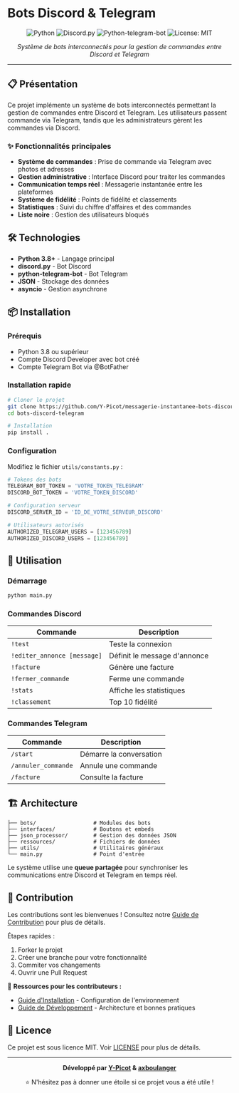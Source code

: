 # Bots Discord & Telegram

<div align="center">

![Python](https://img.shields.io/badge/python-3.8+-blue.svg)
![Discord.py](https://img.shields.io/badge/discord.py-2.0.0+-green.svg)
![Python-telegram-bot](https://img.shields.io/badge/python--telegram--bot-13.0+-yellow.svg)
![License: MIT](https://img.shields.io/badge/License-MIT-yellow.svg)

*Système de bots interconnectés pour la gestion de commandes entre Discord et Telegram*

</div>

---

## 📋 Présentation

Ce projet implémente un système de bots interconnectés permettant la gestion de commandes entre Discord et Telegram. Les utilisateurs passent commande via Telegram, tandis que les administrateurs gèrent les commandes via Discord.

### ✨ Fonctionnalités principales

- **Système de commandes** : Prise de commande via Telegram avec photos et adresses
- **Gestion administrative** : Interface Discord pour traiter les commandes
- **Communication temps réel** : Messagerie instantanée entre les plateformes
- **Système de fidélité** : Points de fidélité et classements
- **Statistiques** : Suivi du chiffre d'affaires et des commandes
- **Liste noire** : Gestion des utilisateurs bloqués

## 🛠️ Technologies

- **Python 3.8+** - Langage principal
- **discord.py** - Bot Discord
- **python-telegram-bot** - Bot Telegram 
- **JSON** - Stockage des données
- **asyncio** - Gestion asynchrone

## 📦 Installation

### Prérequis

- Python 3.8 ou supérieur
- Compte Discord Developer avec bot créé
- Compte Telegram Bot via @BotFather

### Installation rapide

```bash
# Cloner le projet
git clone https://github.com/Y-Picot/messagerie-instantanee-bots-discord-telegram.git
cd bots-discord-telegram

# Installation
pip install .
```

### Configuration

Modifiez le fichier `utils/constants.py` :

```python
# Tokens des bots
TELEGRAM_BOT_TOKEN = 'VOTRE_TOKEN_TELEGRAM'
DISCORD_BOT_TOKEN = 'VOTRE_TOKEN_DISCORD'

# Configuration serveur
DISCORD_SERVER_ID = 'ID_DE_VOTRE_SERVEUR_DISCORD'

# Utilisateurs autorisés
AUTHORIZED_TELEGRAM_USERS = [123456789]
AUTHORIZED_DISCORD_USERS = [123456789]
```

## 🚀 Utilisation

### Démarrage

```bash
python main.py
```

### Commandes Discord

| Commande | Description |
|----------|-------------|
| `!test` | Teste la connexion |
| `!editer_annonce [message]` | Définit le message d'annonce |
| `!facture` | Génère une facture |
| `!fermer_commande` | Ferme une commande |
| `!stats` | Affiche les statistiques |
| `!classement` | Top 10 fidélité |

### Commandes Telegram

| Commande | Description |
|----------|-------------|
| `/start` | Démarre la conversation |
| `/annuler_commande` | Annule une commande |
| `/facture` | Consulte la facture |

## 🏗️ Architecture

```
├── bots/                  # Modules des bots
├── interfaces/            # Boutons et embeds
├── json_processor/        # Gestion des données JSON
├── ressources/            # Fichiers de données
├── utils/                 # Utilitaires généraux
└── main.py                # Point d'entrée
```

Le système utilise une **queue partagée** pour synchroniser les communications entre Discord et Telegram en temps réel.

## 🤝 Contribution

Les contributions sont les bienvenues ! Consultez notre [Guide de Contribution](CONTRIBUTING.md) pour plus de détails.

Étapes rapides :

1. Forker le projet
2. Créer une branche pour votre fonctionnalité
3. Commiter vos changements
4. Ouvrir une Pull Request

📖 **Ressources pour les contributeurs :**
- [Guide d'Installation](docs/INSTALLATION.md) - Configuration de l'environnement
- [Guide de Développement](docs/guide-developpement.md) - Architecture et bonnes pratiques

## 📄 Licence

Ce projet est sous licence MIT. Voir [LICENSE](LICENSE) pour plus de détails.

---

<div align="center">

**Développé par [Y-Picot](https://github.com/Y-Picot) & [axboulanger](https://github.com/axboulangerr)**

⭐ N'hésitez pas à donner une étoile si ce projet vous a été utile !

</div>

